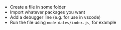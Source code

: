 
- Create a file in some folder
- Import whatever packages you want
- Add a debugger line (e.g. for use in vscode)
- Run the file using `node dates/index.js`, for example





